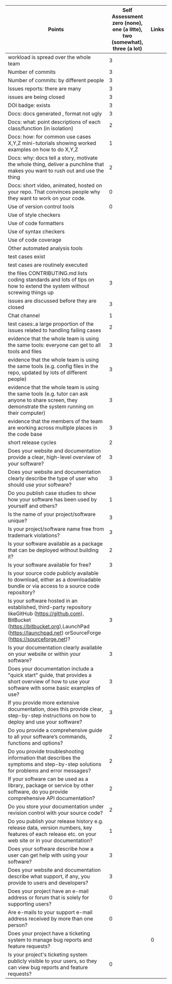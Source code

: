 | Points | Self Assessment zero (none), one (a litte), two (somewhat), three (a lot) | Links |
|--------|-----------------|-------|
| workload is spread over the whole team | 3 | |
| Number of commits	| 3 |  |
| Number of commits: by different people	| 3 | |
| Issues reports: there are many | 3 | |
| issues are being closed | 3 | |
| DOI badge: exists	| 3 | |
| Docs: docs generated , format not ugly | 3 | |
| Docs: what: point descriptions of each class/function (in isolation) | 2 | |	
| Docs: how: for common use cases X,Y,Z mini-tutorials showing worked examples on how to do X,Y,Z | 1 | |
| Docs: why: docs tell a story, motivate the whole thing, deliver a punchline that makes you want to rush out and use the thing | 2 | |
|Docs: short video, animated, hosted on your repo. That convinces people why they want to work on your code. | 0 | |
| Use of version control tools | 0 | |	
| Use of style checkers | | |
| Use of code formatters | | |
| Use of syntax checkers | | |
| Use of code coverage | | |
| Other automated analysis tools | | |
| test cases exist | | |
| test cases are routinely executed | | | 
| the files CONTRIBUTING.md lists coding standards and lots of tips on how to extend the system without screwing things up | 3 | |
| issues are discussed before they are closed	| 3 | |
| Chat channel | 1 | |
| test cases:.a large proportion of the issues related to handling failing cases | 2 | |
| evidence that the whole team is using the same tools: everyone can get to all tools and files | 3 | |
| evidence that the whole team is using the same tools (e.g. config files in the repo, updated by lots of different people) | 3 | |	
| evidence that the whole team is using the same tools (e.g. tutor can ask anyone to share screen, they demonstrate the system running on their computer) | 3 | |	
| evidence that the members of the team are working across multiple places in the code base	| 3 |   |
| short release cycles | 2 | |
| Does your website and documentation provide a clear, high-level overview of your software?  | 3 | |
| Does your website and documentation clearly describe the type of user who should use your software? | 3 | |
| Do you publish case studies to show how your software has been used by yourself and others? | 1| |
| Is the name of your project/software unique? | 3 | |
| Is your project/software name free from trademark violations? | 3 | |
| Is your software available as a package that can be deployed without building it? | 2 | |
| Is your software available for free? | 3 | |
| Is your source code publicly available to download, either as a downloadable bundle or via access to a source code repository? | | |
| Is your software hosted in an established, third-party repository likeGitHub (https://github.com), BitBucket (https://bitbucket.org),LaunchPad (https://launchpad.net) orSourceForge (https://sourceforge.net)? | 3 | |
| Is your documentation clearly available on your website or within your software? | 3 | |
| Does your documentation include a "quick start" guide, that provides a short overview of how to use your software with some basic examples of use? | 3 | |
| If you provide more extensive documentation, does this provide clear, step-by-step instructions on how to deploy and use your software? | 3 | |
| Do you provide a comprehensive guide to all your software’s commands, functions and options?  | 2 | |
| Do you provide troubleshooting information that describes the symptoms and step-by-step solutions for problems and error messages? | 2 | |
| If your software can be used as a library, package or service by other software, do you provide comprehensive API documentation? | 2 | |
| Do you store your documentation under revision control with your source code? | 2 | |
| Do you publish your release history e.g. release data, version numbers, key features of each release etc. on your web site or in your documentation? | 1 | |
| Does your software describe how a user can get help with using your software? | 3 | |
| Does your website and documentation describe what support, if any, you provide to users and developers? | 3 | |
| Does your project have an e-mail address or forum that is solely for supporting users? | 0 | |
| Are e-mails to your support e-mail address received by more than one person? | 0 | |
| Does your project have a ticketing system to manage bug reports and feature requests? | |0  |
| Is your project's ticketing system publicly visible to your users, so they can view bug reports and feature requests? | 0 | |
